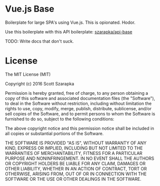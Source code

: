 Vue.js Base
===========

Boilerplate for large SPA's using Vue.js. This is opionated. Hodor.

Use this boilerplate with this API boilerplate: [szarapka/api-base](https://github.com/szarapka/api-base)

TODO: Write docs that don't suck.

License
=======

The MIT License (MIT)

Copyright (c) 2016 Scott Szarapka

Permission is hereby granted, free of charge, to any person obtaining a copy of this software and associated documentation files (the "Software"), to deal in the Software without restriction, including without limitation the rights to use, copy, modify, merge, publish, distribute, sublicense, and/or sell copies of the Software, and to permit persons to whom the Software is furnished to do so, subject to the following conditions:

The above copyright notice and this permission notice shall be included in all copies or substantial portions of the Software.

THE SOFTWARE IS PROVIDED "AS IS", WITHOUT WARRANTY OF ANY KIND, EXPRESS OR IMPLIED, INCLUDING BUT NOT LIMITED TO THE WARRANTIES OF MERCHANTABILITY, FITNESS FOR A PARTICULAR PURPOSE AND NONINFRINGEMENT. IN NO EVENT SHALL THE AUTHORS OR COPYRIGHT HOLDERS BE LIABLE FOR ANY CLAIM, DAMAGES OR OTHER LIABILITY, WHETHER IN AN ACTION OF CONTRACT, TORT OR OTHERWISE, ARISING FROM, OUT OF OR IN CONNECTION WITH THE SOFTWARE OR THE USE OR OTHER DEALINGS IN THE SOFTWARE.
